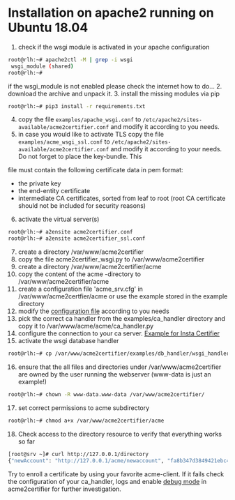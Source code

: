<!-- markdownlint-disable  MD013 MD029 -->
# Installation on apache2 running on Ubuntu 18.04

1. check if the wsgi module is activated in your apache configuration

```bash
root@rlh:~# apache2ctl -M | grep -i wsgi
 wsgi_module (shared)
root@rlh:~#
```

if the wsgi_module is not enabled please check the internet how to do...
2. download the archive and unpack it.
3. install the missing modules via pip

```bash
root@rlh:~# pip3 install -r requirements.txt
```

4. copy the file `examples/apache_wsgi.conf` to `/etc/apache2/sites-available/acme2certifier.conf` and modify it according to you needs.
5. in case you would like to activate TLS copy the file `examples/acme_wsgi_ssl.conf` to `/etc/apache2/sites-available/acme2certifier.conf` and modify it according to your needs. Do not forget to place the key-bundle. This

file must contain the following certificate data in pem format:

- the private key
- the end-entity certificate
- intermediate CA certificates, sorted from leaf to root (root CA certificate should not be included for security reasons)

6. activate the virtual server(s)

```bash
root@rlh:~# a2ensite acme2certifier.conf
root@rlh:~# a2ensite acme2certifier_ssl.conf
```

7. create a directory /var/www/acme2certifier
8. copy the file acme2certifier_wsgi.py to /var/www/acme2certifier
9. create a directory /var/www/acme2certifier/acme
10. copy the content of the acme -directory to /var/www/acme2certifier/acme
11. create a configuration file 'acme_srv.cfg' in /var/www/acme2certfier/acme or use the example stored in the example directory
12. modify the [configuration file](acme_srv.md) according to you needs
13. pick the correct ca handler from the examples/ca_handler directory and copy it to /var/www/acme/acme/ca_handler.py
14. configure the connection to your ca server. [Example for Insta Certifier](certifier.md)
15. activate the wsgi database handler

```bash
root@rlh:~# cp /var/www/acme2certifier/examples/db_handler/wsgi_handler.py /var/www/acme/acme2certfier/db_handler.py
```

16. ensure that the all files and directories under /var/www/acme2certifier are owned by the user running the webserver (www-data is just an example!)

```bash
root@rlh:~# chown -R www-data.www-data /var/www/acme2certifier/
```

17. set correct permissions to acme subdirectory

```bash
root@rlh:~# chmod a+x /var/www/acme2certifier/acme
```

18. Check access to the directory resource to verify that everything works so far

```bash
[root@srv ~]# curl http://127.0.0.1/directory
{"newAccount": "http://127.0.0.1/acme/newaccount", "fa8b347d3849421ebc4b234205418805": "https://community.letsencrypt.org/t/adding-random-entries-to-the-directory/33417", "keyChange": "http://127.0.0.1/acme/key-change", "newNonce": "http://127.0.0.1/acme/newnonce", "meta": {"home": "https://github.com/grindsa/acme2certifier", "author": "grindsa <grindelsack@gmail.com>"}, "newOrder": "http://127.0.0.1/acme/neworders", "revokeCert": "http://127.0.0.1/acme/revokecert"}[root@srv ~]#
```

Try to enroll a certificate by using your favorite acme-client. If it fails check the configuration of your ca_handler, logs and enable [debug mode](acme_srv.md) in acme2certifier for further investigation.
